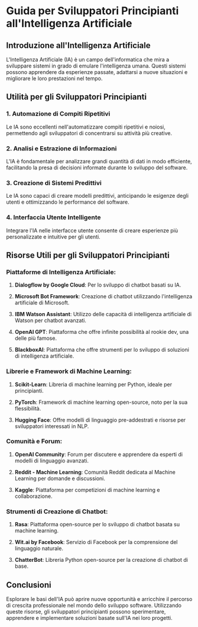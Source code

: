 # Guida per Sviluppatori Principianti all'Intelligenza Artificiale

## Introduzione all'Intelligenza Artificiale

L'Intelligenza Artificiale (IA) è un campo dell'informatica che mira a sviluppare sistemi in grado di emulare l'intelligenza umana. Questi sistemi possono apprendere da esperienze passate, adattarsi a nuove situazioni e migliorare le loro prestazioni nel tempo.

## Utilità per gli Sviluppatori Principianti

### 1. Automazione di Compiti Ripetitivi

Le IA sono eccellenti nell'automatizzare compiti ripetitivi e noiosi, permettendo agli sviluppatori di concentrarsi su attività più creative.

### 2. Analisi e Estrazione di Informazioni

L'IA è fondamentale per analizzare grandi quantità di dati in modo efficiente, facilitando la presa di decisioni informate durante lo sviluppo del software.

### 3. Creazione di Sistemi Predittivi

Le IA sono capaci di creare modelli predittivi, anticipando le esigenze degli utenti e ottimizzando le performance del software.

### 4. Interfaccia Utente Intelligente

Integrare l'IA nelle interfacce utente consente di creare esperienze più personalizzate e intuitive per gli utenti.

## Risorse Utili per gli Sviluppatori Principianti

### Piattaforme di Intelligenza Artificiale:

1. **Dialogflow by Google Cloud**: Per lo sviluppo di chatbot basati su IA.
   
2. **Microsoft Bot Framework**: Creazione di chatbot utilizzando l'intelligenza artificiale di Microsoft.

3. **IBM Watson Assistant**: Utilizzo delle capacità di intelligenza artificiale di Watson per chatbot avanzati.

4. **OpenAI GPT**: Piattaforma che offre infinite possibilità al rookie dev, una delle più famose.

5. **BlackboxAI**: Piattaforma che offre strumenti per lo sviluppo di soluzioni di intelligenza artificiale.

### Librerie e Framework di Machine Learning:

1. **Scikit-Learn**: Libreria di machine learning per Python, ideale per principianti.

2. **PyTorch**: Framework di machine learning open-source, noto per la sua flessibilità.

3. **Hugging Face**: Offre modelli di linguaggio pre-addestrati e risorse per sviluppatori interessati in NLP.

### Comunità e Forum:

1. **OpenAI Community**: Forum per discutere e apprendere da esperti di modelli di linguaggio avanzati.

2. **Reddit - Machine Learning**: Comunità Reddit dedicata al Machine Learning per domande e discussioni.

3. **Kaggle**: Piattaforma per competizioni di machine learning e collaborazione.

### Strumenti di Creazione di Chatbot:

1. **Rasa**: Piattaforma open-source per lo sviluppo di chatbot basata su machine learning.

2. **Wit.ai by Facebook**: Servizio di Facebook per la comprensione del linguaggio naturale.

3. **ChatterBot**: Libreria Python open-source per la creazione di chatbot di base.

## Conclusioni

Esplorare le basi dell'IA può aprire nuove opportunità e arricchire il percorso di crescita professionale nel mondo dello sviluppo software. Utilizzando queste risorse, gli sviluppatori principianti possono sperimentare, apprendere e implementare soluzioni basate sull'IA nei loro progetti.
